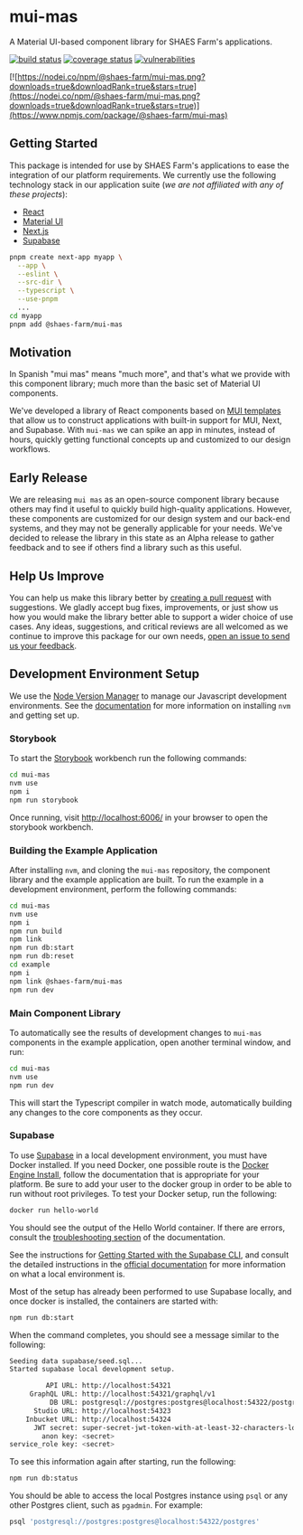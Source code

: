 # mui-mas

A Material UI-based component library for SHAES Farm's applications.

[![build status](https://github.com/shaes-farm/mui-mas/actions/workflows/build-n-test.yml/badge.svg)](https://github.com/shaes-farm/mui-mas/actions/workflows/build-n-test.yml)
[![coverage status](https://coveralls.io/repos/github/shaes-farm/mui-mas/badge.svg?branch=main)](https://coveralls.io/github/shaes-farm/mui-mas?branch=main)
[![vulnerabilities](https://snyk.io/test/github/shaes-farm/mui-mas/badge.svg)](https://snyk.io/test/github/shaes-farm/mui-mas)

[![https://nodei.co/npm/@shaes-farm/mui-mas.png?downloads=true&downloadRank=true&stars=true](https://nodei.co/npm/@shaes-farm/mui-mas.png?downloads=true&downloadRank=true&stars=true)](https://www.npmjs.com/package/@shaes-farm/mui-mas)

## Getting Started

This package is intended for use by SHAES Farm's applications to ease the integration of our platform requirements. We currently use the following technology stack in our application suite (*we are not affiliated with any of these projects*):

- [React](https://react.dev/)
- [Material UI](https://mui.com/material-ui/)
- [Next.js](https://nextjs.org/)
- [Supabase](https://supabase.com/)

```sh
pnpm create next-app myapp \
  --app \
  --eslint \
  --src-dir \
  --typescript \
  --use-pnpm
  ...
cd myapp
pnpm add @shaes-farm/mui-mas
```

## Motivation

In Spanish "mui mas" means "much more", and that's what we provide with this component library; much more than the basic set of Material UI components.

We've developed a library of React components based on [MUI templates](https://mui.com/material-ui/getting-started/templates/) that allow us to construct applications with built-in support for MUI, Next, and Supabase. With <code>mui-mas</code> we can spike an app in minutes, instead of hours, quickly getting functional concepts up and customized to our design workflows.

## Early Release

We are releasing <code>mui mas</code> as an open-source component library because others may find it useful to quickly build high-quality applications. However, these components are customized for our design system and our back-end systems, and they may not be generally applicable for your needs. We've decided to release the library in this state as an Alpha release to gather feedback and to see if others find a library such as this useful.

## Help Us Improve

You can help us make this library better by [creating a pull request](https://github.com/shaes-farm/mui-mas/pulls) with suggestions. We gladly accept bug fixes, improvements, or just show us how you would make the library better able to support a wider choice of use cases. Any ideas, suggestions, and critical reviews are all welcomed as we continue to improve this package for our own needs, [open an issue to send us your feedback](https://github.com/shaes-farm/mui-mas/issues).

## Development Environment Setup

We use the [Node Version Manager](https://github.com/nvm-sh/nvm) to manage our Javascript development environments. See the [documentation](https://github.com/nvm-sh/nvm#installing-and-updating) for more information on installing `nvm` and getting set up.

### Storybook

To start the [Storybook](https://storybook.js.org/) workbench run the following commands:

```sh
cd mui-mas
nvm use
npm i
npm run storybook
```

Once running, visit [http://localhost:6006/](http://localhost:6006/) in your browser to open the storybook workbench.

### Building the Example Application

After installing `nvm`, and cloning the `mui-mas` repository, the component library and the example application are built. To run the example in a development environment, perform the following commands:

```sh
cd mui-mas
nvm use
npm i
npm run build
npm link
npm run db:start
npm run db:reset
cd example
npm i
npm link @shaes-farm/mui-mas
npm run dev
```

### Main Component Library 

To automatically see the results of development changes to `mui-mas` components in the example application, open another terminal window, and run:

```sh
cd mui-mas
nvm use
npm run dev
```

This will start the Typescript compiler in watch mode, automatically building any changes to the core components as they occur.

### Supabase

To use [Supabase](https://supabase.com/) in a local development environment, you must have Docker installed. If you need Docker, one possible route is the [Docker Engine Install](https://docs.docker.com/engine/install/), follow the documentation that is appropriate for your platform. Be sure to add your user to the docker group in order to be able to run without root privileges. To test your Docker setup, run the following:

```sh
docker run hello-world
```

You should see the output of the Hello World container. If there are errors, consult the [troubleshooting section](https://docs.docker.com/engine/install/troubleshoot/) of the documentation.

See the instructions for [Getting Started with the Supabase CLI](https://supabase.com/docs/guides/cli/getting-started), and consult the detailed instructions in the [official documentation](https://supabase.com/docs/guides/cli/local-development) for more information on what a local environment is.

Most of the setup has already been performed to use Supabase locally, and once docker is installed, the containers are started with:

```sh
npm run db:start
```

When the command completes, you should see a message similar to the following:

```sh
Seeding data supabase/seed.sql...
Started supabase local development setup.

         API URL: http://localhost:54321
     GraphQL URL: http://localhost:54321/graphql/v1
          DB URL: postgresql://postgres:postgres@localhost:54322/postgres
      Studio URL: http://localhost:54323
    Inbucket URL: http://localhost:54324
      JWT secret: super-secret-jwt-token-with-at-least-32-characters-long
        anon key: <secret>
service_role key: <secret>
```

To see this information again after starting, run the following:

```sh
npm run db:status
```

You should be able to access the local Postgres instance using `psql` or any other Postgres client, such as `pgadmin`. For example:

```sh
psql 'postgresql://postgres:postgres@localhost:54322/postgres'
```
